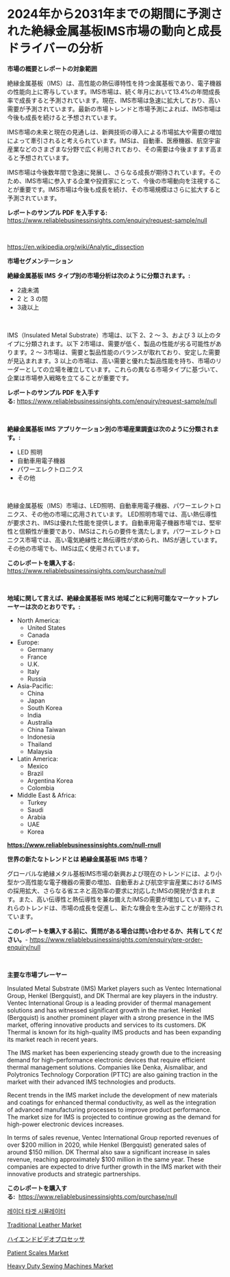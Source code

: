 <p><h1>2024年から2031年までの期間に予測された絶縁金属基板IMS市場の動向と成長ドライバーの分析</h1></p><p><strong>市場の概要とレポートの対象範囲</strong></p>
<p><p>絶縁金属基板（IMS）は、高性能の熱伝導特性を持つ金属基板であり、電子機器の性能向上に寄与しています。IMS市場は、続く年月において13.4%の年間成長率で成長すると予測されています。現在、IMS市場は急速に拡大しており、高い需要が予測されています。最新の市場トレンドと市場予測によれば、IMS市場は今後も成長を続けると予想されています。</p><p>IMS市場の未来と現在の見通しは、新興技術の導入による市場拡大や需要の増加によって牽引されると考えられています。IMSは、自動車、医療機器、航空宇宙産業などのさまざまな分野で広く利用されており、その需要は今後ますます高まると予想されています。</p><p>IMS市場は今後数年間で急速に発展し、さらなる成長が期待されています。そのため、IMS市場に参入する企業や投資家にとって、今後の市場動向を注視することが重要です。IMS市場は今後も成長を続け、その市場規模はさらに拡大すると予測されています。</p></p>
<p><strong>レポートのサンプル PDF を入手する:</strong> <a href="https://www.reliablebusinessinsights.com/enquiry/request-sample/null">https://www.reliablebusinessinsights.com/enquiry/request-sample/null</a></p>
<p>&nbsp;</p>
<p><a href="https://en.wikipedia.org/wiki/Analytic_dissection">https://en.wikipedia.org/wiki/Analytic_dissection</a></p>
<p><strong>市場セグメンテーション</strong></p>
<p><strong>絶縁金属基板 IMS タイプ別の市場分析は次のように分類されます。:</strong></p>
<p><ul><li>2歳未満</li><li>2 と 3 の間</li><li>3歳以上</li></ul></p>
<p>&nbsp;</p>
<p><p>IMS（Insulated Metal Substrate）市場は、以下 2、2 〜 3、および 3 以上のタイプに分類されます。以下 2市場は、需要が低く、製品の性能が劣る可能性があります。2 〜 3市場は、需要と製品性能のバランスが取れており、安定した需要が見込まれます。3 以上の市場は、高い需要と優れた製品性能を持ち、市場のリーダーとしての立場を確立しています。これらの異なる市場タイプに基づいて、企業は市場参入戦略を立てることが重要です。</p></p>
<p><strong>レポートのサンプル PDF を入手する:</strong>&nbsp;<a href="https://www.reliablebusinessinsights.com/enquiry/request-sample/null">https://www.reliablebusinessinsights.com/enquiry/request-sample/null</a></p>
<p>&nbsp;</p>
<p><strong> 絶縁金属基板 IMS アプリケーション別の市場産業調査は次のように分類されます。:</strong></p>
<p><ul><li>LED 照明</li><li>自動車用電子機器</li><li>パワーエレクトロニクス</li><li>その他</li></ul></p>
<p>&nbsp;</p>
<p><p>絶縁金属基板（IMS）市場は、LED照明、自動車用電子機器、パワーエレクトロニクス、その他の市場に応用されています。 LED照明市場では、高い熱伝導性が要求され、IMSは優れた性能を提供します。自動車用電子機器市場では、堅牢性と信頼性が重要であり、IMSはこれらの要件を満たします。パワーエレクトロニクス市場では、高い電気絶縁性と熱伝導性が求められ、IMSが適しています。その他の市場でも、IMSは広く使用されています。</p></p>
<p><strong>このレポートを購入する:</strong>&nbsp; <a href="https://www.reliablebusinessinsights.com/purchase/null">https://www.reliablebusinessinsights.com/purchase/null</a></p>
<p>&nbsp;</p>
<p><strong>地域に関して言えば、絶縁金属基板 IMS 地域ごとに利用可能なマーケットプレーヤーは次のとおりです。:</strong></p>
<p><ul>
    <li>
        North America:
        <ul>
            <li>United States</li>
            <li>Canada</li>
        </ul>
    </li>
    <li>
        Europe:
        <ul>
            <li>Germany</li>
            <li>France</li>
            <li>U.K.</li>
            <li>Italy</li>
            <li>Russia</li>
        </ul>
    </li>
    <li>
        Asia-Pacific:
        <ul>
            <li>China</li>
            <li>Japan</li>
            <li>South Korea</li>
            <li>India</li>
            <li>Australia</li>
            <li>China Taiwan</li>
            <li>Indonesia</li>
            <li>Thailand</li>
            <li>Malaysia</li>
        </ul>
    </li>
    <li>
        Latin America:
        <ul>
            <li>Mexico</li>
            <li>Brazil</li>
            <li>Argentina Korea</li>
            <li>Colombia</li>
        </ul>
    </li>
    <li>
        Middle East & Africa:
        <ul>
            <li>Turkey</li>
            <li>Saudi</li>
            <li>Arabia</li>
            <li>UAE</li>
            <li>Korea</li>
        </ul>
    </li>
    </ul></p>
<p><strong><a href="https://www.reliablebusinessinsights.com/null-rnull">https://www.reliablebusinessinsights.com/null-rnull</a></strong>&nbsp;</p>
<p><strong>世界の新たなトレンドとは 絶縁金属基板 IMS 市場？</strong></p>
<p><p>グローバルな絶縁メタル基板IMS市場の新興および現在のトレンドには、より小型かつ高性能な電子機器の需要の増加、自動車および航空宇宙産業におけるIMSの採用拡大、さらなる省エネと高効率の要求に対応したIMSの開発が含まれます。また、高い伝導性と熱伝導性を兼ね備えたIMSの需要が増加しています。これらのトレンドは、市場の成長を促進し、新たな機会を生み出すことが期待されています。</p></p>
<p><strong>このレポートを購入する前に、質問がある場合は問い合わせるか、共有してください。</strong>- <a href="https://www.reliablebusinessinsights.com/enquiry/pre-order-enquiry/null">https://www.reliablebusinessinsights.com/enquiry/pre-order-enquiry/null</a></p>
<p>&nbsp;</p>
<p><strong>主要な市場プレーヤー</strong></p>
<p><p>Insulated Metal Substrate (IMS) Market players such as Ventec International Group, Henkel (Bergquist), and DK Thermal are key players in the industry. Ventec International Group is a leading provider of thermal management solutions and has witnessed significant growth in the market. Henkel (Bergquist) is another prominent player with a strong presence in the IMS market, offering innovative products and services to its customers. DK Thermal is known for its high-quality IMS products and has been expanding its market reach in recent years.</p><p>The IMS market has been experiencing steady growth due to the increasing demand for high-performance electronic devices that require efficient thermal management solutions. Companies like Denka, Aismalibar, and Polytronics Technology Corporation (PTTC) are also gaining traction in the market with their advanced IMS technologies and products.</p><p>Recent trends in the IMS market include the development of new materials and coatings for enhanced thermal conductivity, as well as the integration of advanced manufacturing processes to improve product performance. The market size for IMS is projected to continue growing as the demand for high-power electronic devices increases.</p><p>In terms of sales revenue, Ventec International Group reported revenues of over $200 million in 2020, while Henkel (Bergquist) generated sales of around $150 million. DK Thermal also saw a significant increase in sales revenue, reaching approximately $100 million in the same year. These companies are expected to drive further growth in the IMS market with their innovative products and strategic partnerships.</p></p>
<p><strong>このレポートを購入する:</strong>&nbsp;&nbsp;<a href="https://www.reliablebusinessinsights.com/purchase/null">https://www.reliablebusinessinsights.com/purchase/null</a></p>
<p><p><a href="https://github.com/shampaakter36/Market-Research-Report-List-1/blob/main/7208499124195.md">레이더 타겟 시뮬레이터</a></p><p><a href="https://medium.com/@gabrieluffman5656/strategic-insights-into-global-traditional-leather-market-trends-2024-2031-covered-in-165-49c333d3dea4">Traditional Leather Market</a></p><p><a href="https://github.com/RandallRunte2023/Market-Research-Report-List-2/blob/main/1174208122755.md">ハイエンドビデオプロセッサ</a></p><p><a href="https://issuu.com/reportprime-2/docs/patient-scales-market-size-2030.pptx">Patient Scales Market</a></p><p><a href="https://medium.com/@go-emi/heavy-duty-sewing-machines-market-overview-global-market-trends-and-future-prospects-from-2024-to-32bf418f17ef">Heavy Duty Sewing Machines Market</a></p></p>